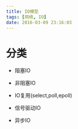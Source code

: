 ```yaml
---
title: IO模型
tags: [网络, IO]
date: 2016-03-09 23:16:03
---
```


# 分类

-   阻塞IO

-   非阻塞IO

-   IO复用(select,poll,epoll)

-   信号驱动IO

-   异步IO
